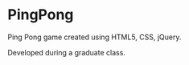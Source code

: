 PingPong
========

Ping Pong game created using HTML5, CSS, jQuery.

Developed during a graduate class.
